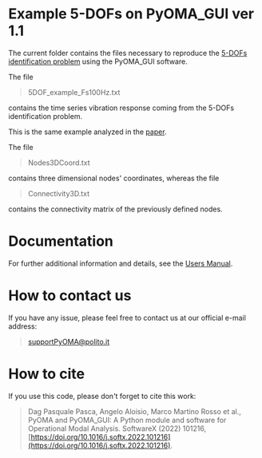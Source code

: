 # Example 5-DOFs on PyOMA_GUI ver 1.1

The current folder contains the files necessary to reproduce the [5-DOFs identification problem](https://github.com/dagghe/PyOMA/tree/master/Example_ver_1.4) using the PyOMA_GUI software. 

The file

> 5DOF_example_Fs100Hz.txt

contains the time series vibration response coming from the 5-DOFs identification problem.

This is the same example analyzed in the [paper](https://doi.org/10.1016/j.softx.2022.101216).

The file

> Nodes3DCoord.txt

contains three dimensional nodes' coordinates, whereas the file

> Connectivity3D.txt

contains the connectivity matrix of the previously defined nodes. 

# Documentation

For further additional information and details, see the [Users Manual](https://github.com/dagghe/PyOMA/blob/master/PyOMA_GUI/PyOMA_GUI_users_manual_v1_1.pdf). 

# How to contact us
If you have any issue, please feel free to contact us at our official e-mail address:

> [supportPyOMA@polito.it](mailto:supportPyOMA@polito.it)

# How to cite
If you use this code, please don't forget to cite this work:

> Dag Pasquale Pasca, Angelo Aloisio, Marco Martino Rosso et al., PyOMA and PyOMA_GUI: A Python module and software for Operational Modal Analysis. SoftwareX (2022) 101216, [https://doi.org/10.1016/j.softx.2022.101216](https://doi.org/10.1016/j.softx.2022.101216).
